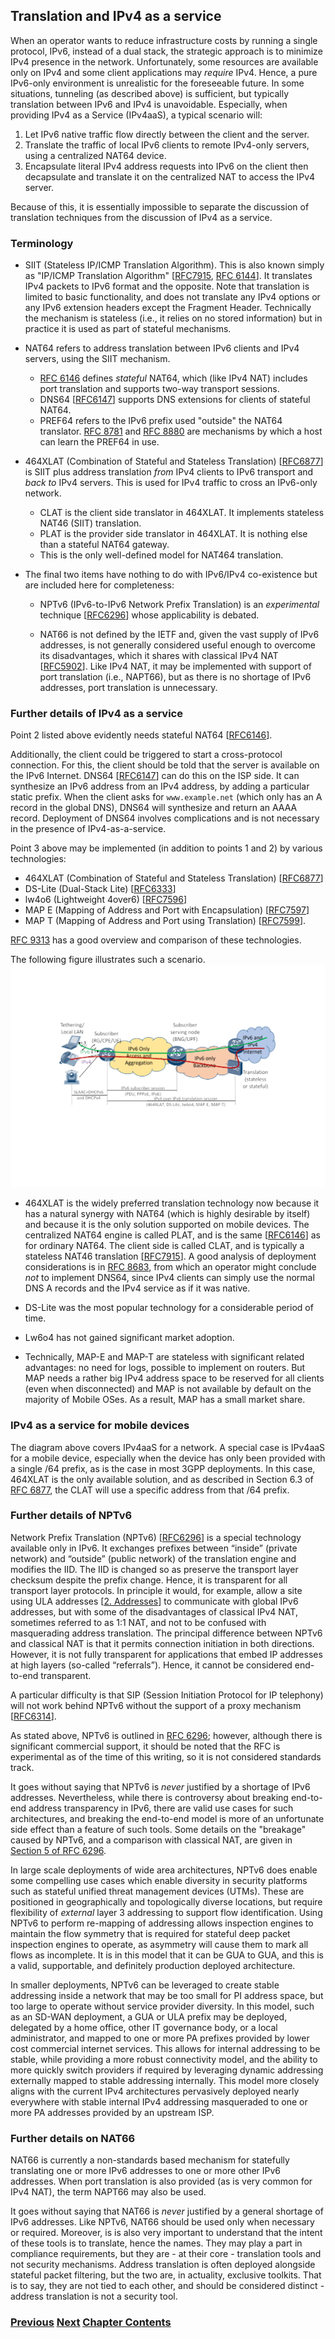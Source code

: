 ## Translation and IPv4 as a service

When an operator wants to reduce infrastructure costs by running a
single protocol, IPv6, instead of a dual stack, the strategic approach
is to minimize IPv4 presence in the network. Unfortunately, some
resources are available only on IPv4 and some client applications may
*require* IPv4. Hence, a pure IPv6-only environment is unrealistic for
the foreseeable future. In some situations, tunneling (as described
above) is sufficient, but typically translation between IPv6 and IPv4 is
unavoidable. Especially, when providing IPv4 as a Service (IPv4aaS), a
typical scenario will:

1. Let IPv6 native traffic flow directly between the client and the
   server.
1. Translate the traffic of local IPv6 clients to remote IPv4-only
   servers, using a centralized NAT64 device.
1. Encapsulate literal IPv4 address requests into IPv6 on the client
   then decapsulate and translate it on the centralized NAT to access
   the IPv4 server.

Because of this, it is essentially impossible to separate the discussion
of translation techniques from the discussion of IPv4 as a service.

### Terminology

- SIIT (Stateless IP/ICMP Translation Algorithm). This is also known
  simply as "IP/ICMP Translation Algorithm"
  \[[RFC7915](https://www.rfc-editor.org/info/rfc7915),
  [RFC 6144](https://www.rfc-editor.org/info/rfc6144)\]. It translates
  IPv4 packets to IPv6 format and the opposite. Note that translation is
  limited to basic functionality, and does not translate any IPv4
  options or any IPv6 extension headers except the Fragment Header.
  Technically the mechanism is stateless (i.e., it relies on no stored
  information) but in practice it is used as part of stateful
  mechanisms.

- NAT64 refers to address translation between IPv6 clients and IPv4
  servers, using the SIIT mechanism.

  - [RFC 6146](https://www.rfc-editor.org/info/rfc6146) defines
    _stateful_ NAT64, which (like IPv4 NAT) includes port translation
    and supports two-way transport sessions.
  - DNS64 \[[RFC6147](https://www.rfc-editor.org/info/rfc6147)\]
    supports DNS extensions for clients of stateful NAT64.
  - PREF64 refers to the IPv6 prefix used "outside" the NAT64
    translator. [RFC 8781](https://www.rfc-editor.org/info/rfc8781)
    and [RFC 8880](https://www.rfc-editor.org/info/rfc8880)
    are mechanisms by which a host can learn the PREF64 in use.

- 464XLAT (Combination of Stateful and Stateless Translation)
  \[[RFC6877](https://www.rfc-editor.org/info/rfc6877)\] is SIIT plus
  address translation *from* IPv4 clients to IPv6 transport and *back
  to* IPv4 servers. This is used for IPv4 traffic to cross an
  IPv6-only network.

  - CLAT is the client side translator in 464XLAT. It implements stateless NAT46 (SIIT) translation.
  - PLAT is the provider side translator in 464XLAT. It is nothing else than a stateful NAT64 gateway.
  - This is the only well-defined model for NAT464 translation.

- The final two items have nothing to do with IPv6/IPv4 co-existence but
  are included here for completeness:

  - NPTv6 (IPv6-to-IPv6 Network Prefix Translation) is an *experimental*
    technique \[[RFC6296](https://www.rfc-editor.org/info/rfc6296)\]
    whose applicability is debated.

  - NAT66 is not defined by the IETF and, given the vast supply of IPv6
    addresses, is not generally considered useful enough to overcome its
    disadvantages, which it shares with classical IPv4 NAT
    \[[RFC5902](https://www.rfc-editor.org/info/rfc5902)\]. Like IPv4 NAT,
    it may be implemented with support of port translation (i.e., NAPT66),
    but as there is no shortage of IPv6 addresses, port translation
    is unnecessary.

### Further details of IPv4 as a service

Point 2 listed above evidently needs stateful NAT64
\[[RFC6146](https://www.rfc-editor.org/info/rfc6146)\].

Additionally, the client could be triggered to start a cross-protocol
connection. For this, the client should be told that the server is
available on the IPv6 Internet. DNS64
\[[RFC6147](https://www.rfc-editor.org/info/rfc6147)\] can do this on
the ISP side. It can synthesize an IPv6 address from an IPv4 address, by
adding a particular static prefix. When the client asks for
`www.example.net` (which only has an A record in the global DNS), DNS64
will synthesize and return an AAAA record. Deployment of DNS64 involves
complications and is not necessary in the presence of IPv4-as-a-service.

Point 3 above may be implemented (in addition to points 1 and 2) by
various technologies:

- 464XLAT (Combination of Stateful and Stateless Translation)
  \[[RFC6877](https://www.rfc-editor.org/info/rfc6877)\]
- DS-Lite (Dual-Stack Lite)
  \[[RFC6333](https://www.rfc-editor.org/info/rfc6333)\]
- lw4o6 (Lightweight 4over6)
  \[[RFC7596](https://www.rfc-editor.org/info/rfc7596)\]
- MAP E (Mapping of Address and Port with Encapsulation)
  \[[RFC7597](https://www.rfc-editor.org/info/rfc7597)\]
- MAP T (Mapping of Address and Port using Translation)
  \[[RFC7599](https://www.rfc-editor.org/info/rfc7599)\].

[RFC 9313](https://www.rfc-editor.org/info/rfc9313) has a good overview
and comparison of these technologies.

The following figure illustrates such a scenario.
<img src="./vasilenko-IPv4aaS.png" alt="User devices connected to Internet via IPv6 infrastructure" width="auto" height="auto"/>

- 464XLAT is the widely preferred translation technology now because it
  has a natural synergy with NAT64 (which is highly desirable by itself)
  and because it is the only solution supported on mobile devices. The
  centralized NAT64 engine is called PLAT, and is the same
  \[[RFC6146](https://www.rfc-editor.org/info/rfc6146)\] as for
  ordinary NAT64. The client side is called CLAT, and is typically a
  stateless NAT46 translation
  \[[RFC7915](https://www.rfc-editor.org/info/rfc7915)\]. A good
  analysis of deployment considerations is in
  [RFC 8683](https://www.rfc-editor.org/info/rfc8683), from which an
  operator might conclude *not* to implement DNS64, since IPv4 clients
  can simply use the normal DNS A records and the IPv4 service as if it
  was native.

- DS-Lite was the most popular technology for a considerable period of
  time.

- Lw6o4 has not gained significant market adoption.

- Technically, MAP-E and MAP-T are stateless with significant related
  advantages: no need for logs, possible to implement on routers. But
  MAP needs a rather big IPv4 address space to be reserved for all
  clients (even when disconnected) and MAP is not available by default
  on the majority of Mobile OSes. As a result, MAP has a small market
  share.

### IPv4 as a service for mobile devices

The diagram above covers IPv4aaS for a network. A special case is
IPv4aaS for a mobile device, especially when the device
has only been provided with a single /64 prefix, as is the case
in most 3GPP deployments. In this case, 464XLAT is the only
available solution, and as described in Section 6.3 of
[RFC 6877](https://www.rfc-editor.org/info/rfc6877),
the CLAT will use a specific address from that /64 prefix.

### Further details of NPTv6

Network Prefix Translation (NPTv6)
\[[RFC6296](https://www.rfc-editor.org/info/rfc6296)\] is a special
technology available only in IPv6. It exchanges prefixes between
“inside” (private network) and “outside” (public network) of the
translation engine and modifies the IID. The IID is changed so as
preserve the transport layer checksum despite the prefix change. Hence,
it is transparent for all transport layer protocols. In principle it
would, for example, allow a site using ULA addresses
\[[2. Addresses](../2.%20IPv6%20Basic%20Technology/Addresses.md)\] to
communicate with global IPv6 addresses, but with some of the
disadvantages of classical IPv4 NAT, sometimes referred to as 1:1 NAT, 
and not to be confused with masquerading address translation. 
The principal difference between NPTv6 and classical NAT is that it 
permits connection initiation in both directions. 
However, it is not fully transparent for applications that
embed IP addresses at high layers (so-called “referrals”). Hence, it
cannot be considered end-to-end transparent. 

A particular difficulty is that SIP (Session Initiation Protocol for
IP telephony) will not work behind NPTv6 without
the support of a proxy mechanism 
\[[RFC6314](https://www.rfc-editor.org/info/rfc6314)\].

As stated above, NPTv6 is outlined in [RFC 6296](https://www.rfc-editor.org/info/rfc6296); 
however, although there is significant commercial support, it should be noted that the 
RFC is experimental as of the time of this writing, so it is not considered standards track. 

It goes without saying that NPTv6 is _never_ justified by a shortage of IPv6 addresses.
Nevertheless, while there is controversy about breaking end-to-end address transparency in IPv6, 
there are valid use cases for such architectures, and breaking the end-to-end model is more
of an unfortunate side effect than a feature of such tools. Some details on the "breakage"
caused by NPTv6, and a comparison with classical NAT, are given in
[Section 5 of RFC 6296](https://www.rfc-editor.org/rfc/rfc6296.html#section-5).

In large scale deployments of wide area architectures, NPTv6 does enable some compelling use cases which enable diversity in security platforms such as stateful unified threat management devices (UTMs). These are positioned in geographically and topologically diverse locations, but require flexibility of _external_ layer 3 addressing to support flow identification. Using NPTv6 to perform re-mapping of addressing allows inspection engines to maintain the flow symmetry that is required for stateful deep packet inspection engines to operate, as asymmetry will cause them to mark all flows as incomplete. 
It is in this model that it can be GUA to GUA, and this is a valid, supportable, and definitely production deployed architecture. 

In smaller deployments, NPTv6 can be leveraged to create stable addressing inside a network that may be too small for PI address space, but too large to operate without service provider diversity. In this model, such as an SD-WAN deployment, a GUA or ULA prefix may be deployed, delegated by a home office, other IT governance body, or a local administrator, and mapped to one or more PA prefixes provided by lower cost commercial internet services. This allows for internal addressing to be stable, while providing a more robust connectivity model, and the ability to more quickly switch providers if required by leveraging dynamic addressing externally mapped to stable addressing internally. This model more closely aligns with the current IPv4 architectures pervasively deployed nearly everywhere with stable internal IPv4 addressing masqueraded to one or more PA addresses provided by an upstream ISP. 

### Further details on NAT66

NAT66 is currently a non-standards based mechanism for statefully translating one or more IPv6 addresses to one or more other IPv6 addresses. When port translation is also provided (as is very common for IPv4 NAT), the term NAPT66 may also be used.

It goes without saying that NAT66 is _never_ justified by a general shortage of IPv6 addresses.
Like NPTv6, NAT66 should be used only when necessary or required. Moreover, is is also very important to understand that the intent of these tools is to translate, hence the names. They may play a part in compliance requirements, but they are - at their core - translation tools and not security mechanisms. Address translation is often deployed alongside stateful packet filtering, but the two are, in actuality, exclusive toolkits. That is to say, they are not tied to each other, and should be considered distinct - address translation is not a security tool.  

<!-- Link lines generated automatically; do not delete -->

### [<ins>Previous</ins>](Tunnels.md) [<ins>Next</ins>](Obsolete%20techniques.md) [<ins>Chapter Contents</ins>](3.%20Coexistence%20with%20Legacy%20IPv4.md)

